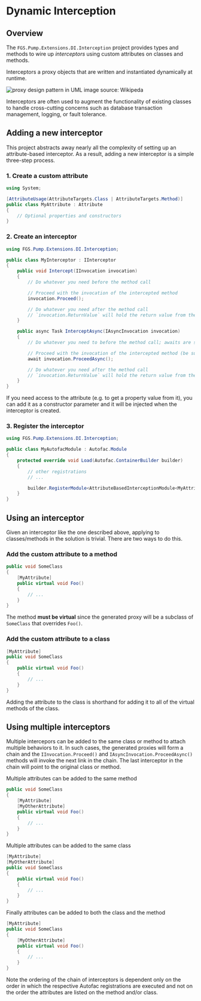 # Dynamic Interception

## Overview

The `FGS.Pump.Extensions.DI.Interception` project provides types and methods to wire up _interceptors_ using custom attributes on classes and methods.

Interceptors a proxy objects that are written and instantiated dynamically at runtime.

![proxy design pattern in UML](https://upload.wikimedia.org/wikipedia/commons/thumb/7/75/Proxy_pattern_diagram.svg/1920px-Proxy_pattern_diagram.svg.png) image source: Wikipeda

Interceptors are often used to augment the functionality of existing classes to handle cross-cutting concerns such as database transaction management, logging, or fault tolerance.

## Adding a new interceptor

This project abstracts away nearly all the complexity of setting up an attribute-based interceptor. As a result, adding a new interceptor is a simple three-step process.

### 1. Create a custom attribute

```cs
using System;

[AttributeUsage(AttributeTargets.Class | AttributeTargets.Method)]
public class MyAttribute : Attribute
{
    // Optional properties and constructors
}
```

### 2. Create an interceptor

```cs
using FGS.Pump.Extensions.DI.Interception;

public class MyInterceptor : IInterceptor
{
    public void Intercept(IInvocation invocation)
    {
        // Do whatever you need before the method call

        // Proceed with the invocation of the intercepted method
        invocation.Proceed();

        // Do whatever you need after the method call
        // `invocation.ReturnValue` will hold the return value from the invocation if you need to access it.
    }

    public async Task InterceptAsync(IAsyncInvocation invocation)
    {
        // Do whatever you need to before the method call; awaits are supported

        // Proceed with the invocation of the intercepted method (be sure to await it)
        await invocation.ProceedAsync();

        // Do whatever you need after the method call
        // `invocation.ReturnValue` will hold the return value from the invocation if you need to access it.
    }
}
```

If you need access to the attribute (e.g. to get a property value from it), you can add it as a constructor parameter and it will be injected when the interceptor is created.

### 3. Register the interceptor

```cs
using FGS.Pump.Extensions.DI.Interception;

public class MyAutofacModule : Autofac.Module
{
    protected override void Load(Autofac.ContainerBuilder builder)
    {
        // other registrations
        // ...

        builder.RegisterModule<AttributeBasedInterceptionModule<MyAttribute, MyInterceptor>>();
    }
}
```

## Using an interceptor

Given an interceptor like the one described above, applying to classes/methods in the solution is trivial. There are two ways to do this.

### Add the custom attribute to a method

```cs
public void SomeClass
{
    [MyAttribute]
    public virtual void Foo()
    {
        // ...
    }
}
```

The method **must be virtual** since the generated proxy will be a subclass of `SomeClass` that overrides `Foo()`.

### Add the custom attribute to a class

```cs
[MyAttribute]
public void SomeClass
{
    public virtual void Foo()
    {
        // ...
    }
}
```

Adding the attribute to the class is shorthand for adding it to all of the virtual methods of the class.

## Using multiple interceptors

Multiple intercepors can be added to the same class or method to attach multiple behaviors to it. In such cases, the generated proxies will form a chain and the `IInvocation.Proceed()` and `IAsyncInvocation.ProceedAsync()` methods will invoke the next link in the chain. The last interceptor in the chain will point to the original class or method.

Multiple attributes can be added to the same method

```cs
public void SomeClass
{
    [MyAttribute]
    [MyOtherAttribute]
    public virtual void Foo()
    {
        // ...
    }
}
```

Multiple attributes can be added to the same class

```cs
[MyAttribute]
[MyOtherAttribute]
public void SomeClass
{
    public virtual void Foo()
    {
        // ...
    }
}
```

Finally attributes can be added to both the class and the method

```cs
[MyAttribute]
public void SomeClass
{
    [MyOtherAttribute]
    public virtual void Foo()
    {
        // ...
    }
}
```

Note the ordering of the chain of interceptors is dependent only on the order in which the respective Autofac registrations are executed and not on the order the attributes are listed on the method and/or class.

